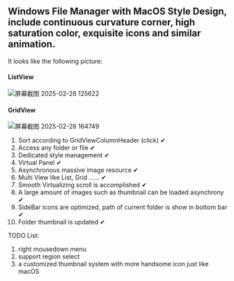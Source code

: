 ## Windows File Manager with MacOS Style Design, include continuous curvature corner, high saturation color, exquisite icons and similar animation.

It looks like the following picture:
#### ListView
![屏幕截图 2025-02-28 125622](https://github.com/user-attachments/assets/22990997-e32e-4acc-954c-22dd882775f4)

#### GridView
![屏幕截图 2025-02-28 164749](https://github.com/user-attachments/assets/bc23eae0-0698-47fd-b6f4-fb3a3682deae)


1. Sort according to GridViewColumnHeader (click) ✔
2. Access any folder or file ✔
3. Dedicated style management ✔
4. Virtual Panel ✔
5. Asynchronous massive image resource ✔
6. Multi View like List, Grid ...... ✔
7. Smooth Virtualizing scroll is accomplished ✔
8. A large amount of images such as thumbnail can be loaded asynchrony ✔
9. SideBar icons are optimized, path of current folder is show in bottom bar ✔
10. Folder thumbnail is updated ✔

TODO List:
  1. right mousedown menu
  2. support region select
  3. a customized thumbnail system with more handsome icon just like macOS

